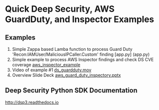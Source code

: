 Quick Deep Security, AWS GuardDuty, and Inspector Examples
====

## Examples
1. Simple Zappa based Lamba function to process Guard Duty
   'Recon:IAMUser/MaliciousIPCaller.Custom' finding [app.py] (app.py)
2. Simple example to process AWS Inspector findings and check
   DS CVE coverage [aws_inspector_example](aws_inspector_example)
3. Video of example #1 [ds_guardduty.mov](ds_guardduty.mov)
4. Overview Slide Deck [aws_guard_duty_inspectory.pptx](aws_guard_duty_inspectory.pptx)


## Deep Security Python SDK Documentation
http://dsp3.readthedocs.io